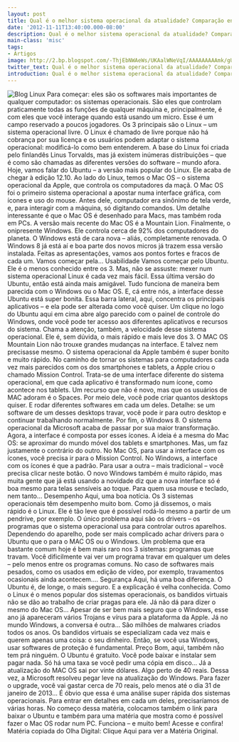 ```yaml
---
layout: post
title: Qual é o melhor sistema operacional da atualidade? Comparação entre Win...
date: '2012-11-11T13:40:00.000-08:00'
description: Qual é o melhor sistema operacional da atualidade? Comparação entre Windows
main-class: 'misc'
tags:
- Artigos
image: http://2.bp.blogspot.com/-ThjEbNWAeWs/UKAalWNeVqI/AAAAAAAAAmk/gUXF9G4khtE/s72-c/olhardigital.png
twitter_text: Qual é o melhor sistema operacional da atualidade? Comparação entre Windows
introduction: Qual é o melhor sistema operacional da atualidade? Comparação entre Windows
---
```

![Blog Linux](http://2.bp.blogspot.com/-ThjEbNWAeWs/UKAalWNeVqI/AAAAAAAAAmk/gUXF9G4khtE/s320/olhardigital.png "Blog Linux")
 Para começar: eles são os softwares mais importantes de qualquer computador: os sistemas operacionais. São eles que controlam praticamente todas as funções de qualquer máquina e, principalmente, é com eles que você interage quando está usando um micro.  Esse é um campo reservado a poucos jogadores. Os 3 principais são o Linux – um sistema operacional livre. O Linux é chamado de livre porque não há cobrança por sua licença e os usuários podem adaptar o sistema operacional: modificá-lo como bem entenderem. A base do Linux foi criada pelo finlandês Linus Torvalds, mas já existem inúmeras distribuições – que é como são chamadas as diferentes versões do software – mundo afora. Hoje, vamos falar do Ubuntu – a versão mais popular do Linux. Ele acaba de chegar à edição 12.10.  Ao lado do Linux, temos o Mac OS – o sistema operacional da Apple, que controla os computadores da maçã. O Mac OS foi o primeiro sistema operacional a apostar numa interface gráfica, com ícones e uso do mouse.
 Antes dele, computador era sinônimo de tela verde, e, para interagir com a máquina, só digitando comandos. Um detalhe interessante é que o Mac OS é desenhado para Macs, mas também roda em PCs. A versão mais recente do Mac OS é a Mountain Lion.  Finalmente, o onipresente Windows. Ele controla cerca de 92% dos computadores do planeta. O Windows está de cara nova – aliás, completamente renovada. O Windows 8 já está aí e boa parte dos novos micros já trazem essa versão instalada.  Feitas as apresentações, vamos aos pontos fortes e fracos de cada um. Vamos começar pela...  Usabilidade  Vamos começar pelo Ubuntu. Ele é o menos conhecido entre os 3. Mas, não se assuste: mexer num sistema operacional Linux é cada vez mais fácil. Essa última versão do Ubuntu, então está ainda mais amigável. Tudo funciona de maneira bem parecida com o Windows ou o Mac OS. E, cá entre nós, a interface desse Ubuntu está super bonita. Essa barra lateral, aqui, concentra os principais aplicativos – e ela pode ser alterada como você quiser. Um clique no logo do Ubuntu aqui em cima abre algo parecido com o painel de controle do Windows, onde você pode ter acesso aos diferentes aplicativos e recursos do sistema.
 Chama a atenção, também, a velocidade desse sistema operacional. Ele é, sem dúvida, o mais rápido e mais leve dos 3.  O MAC OS Mountain Lion não trouxe grandes mudanças na interface. E talvez nem precisasse mesmo. O sistema operacional da Apple também é super bonito e muito rápido. No caminho de tornar os sistemas para computadores cada vez mais parecidos com os dos smartphones e tablets, a Apple criou o chamado Mission Control. Trata-se de uma interface diferente do sistema operacional, em que cada aplicativo é transformado num ícone, como acontece nos tablets. Um recurso que não é novo, mas que os usuários de MAC adoram é o Spaces. Por meio dele, você pode criar quantos desktops quiser. E rodar diferentes softwares em cada um deles. Detalhe: se um software de um desses desktops travar, você pode ir para outro desktop e continuar trabalhando normalmente.  Por fim, o Windows 8. O sistema operacional da Microsoft acaba de passar por sua maior transformação.
 Agora, a interface é composta por esses ícones. A ideia é a mesma do Mac OS: se aproximar do mundo móvel dos tablets e smartphones. Mas, um faz justamente o contrário do outro. No Mac OS, para usar a interface com os ícones, você precisa ir para o Mission Control. No Windows, a interface com os ícones é que a padrão. Para usar a outra – mais tradicional – você precisa clicar neste botão. O novo Windows também é muito rápido, mas muita gente que já está usando a novidade diz que a nova interface só é boa mesmo para telas sensíveis ao toque. Para quem usa mouse e teclado, nem tanto...  Desempenho  Aqui, uma boa notícia. Os 3 sistemas operacionais têm desempenho muito bom. Como já dissemos, o mais rápido é o Linux. Ele é tão leve que é possível rodá-lo mesmo a partir de um pendrive, por exemplo. O único problema aqui são os drivers – os programas que o sistema operacional usa para controlar outros aparelhos. Dependendo do aparelho, pode ser mais complicado achar drivers para o Ubuntu que o para o MAC OS ou o Windows.  Um problema que era bastante comum hoje é bem mais raro nos 3 sistemas: programas que travam. Você dificilmente vai ver um programa travar em qualquer um deles – pelo menos entre os programas comuns. No caso de softwares mais pesados, como os usados em edição de vídeo, por exemplo, travamentos ocasionais ainda acontecem....  Segurança  Aqui, há uma boa diferença. O Ubuntu é, de longe, o mais seguro. E a explicação é velha conhecida. Como o Linux é o menos popular dos sistemas operacionais, os bandidos virtuais não se dão ao trabalho de criar pragas para ele. Já não dá para dizer o mesmo do Mac OS... Apesar de ser bem mais seguro que o Windows, esse ano já apareceram vários Trojans e vírus para a plataforma da Apple. Já no mundo Windows, a conversa é outra... São milhões de malwares criados todos os anos.
 Os bandidos virtuais se especializam cada vez mais e querem apenas uma coisa: o seu dinheiro. Então, se você usa Windows, usar softwares de proteção é fundamental.  Preço  Bom, aqui, também não tem prá ninguém. O Ubuntu é gratuito. Você pode baixar e instalar sem pagar nada. Só há uma taxa se você pedir uma cópia em disco...  Já a atualização do MAC OS sai por vinte dólares. Algo perto de 40 reais. Dessa vez, a Microsoft resolveu pegar leve na atualização do Windows. Para fazer o upgrade, você vai gastar cerca de 70 reais, pelo menos até o dia 31 de janeiro de 2013...  É óbvio que essa é uma análise super rápida dos sistemas operacionais. Para entrar em detalhes em cada um deles, precisaríamos de várias horas. No começo dessa matéria, colocamos também o link para baixar o Ubuntu e também para uma matéria que mostra como é possível fazer o Mac OS rodar num PC. Funciona – e muito bem! Acesse e confira!
Matéria copiada do Olha Digital:
Clique Aqui para ver a Matéria Original.
